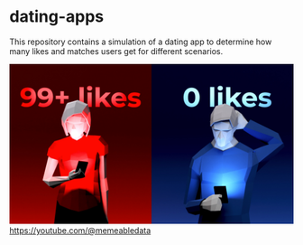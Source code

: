 # dating-apps
This repository contains a simulation of a dating app to determine how many likes and matches users get for different scenarios.

[![](images/thumbnail.jpeg)](https://youtube.com/@memeabledata)
https://youtube.com/@memeabledata
